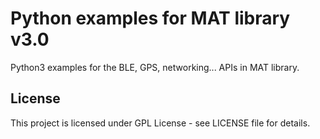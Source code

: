 # Python examples for MAT library v3.0

Python3 examples for the BLE, GPS, networking... APIs in MAT library.

## License
This project is licensed under GPL License - see LICENSE file for details.
